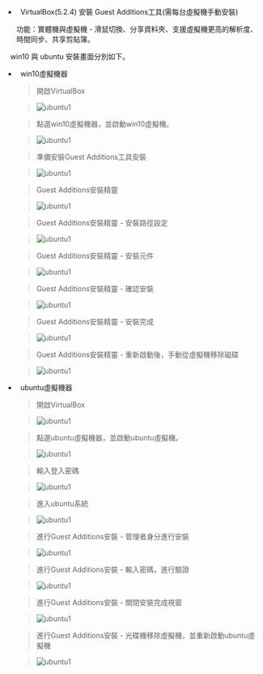 *   VirtualBox(5.2.4) 安裝 Guest Additions工具(需每台虛擬機手動安裝)
    
    功能：實體機與虛擬機 - 滑鼠切換、分享資料夾、支援虛擬機更高的解析度、時間同步、共享剪貼簿。
    
    win10 與 ubuntu 安裝畫面分別如下。
    
*   win10虛擬機器
    
    > 開啟VirtualBox
    
    > ![ubuntu1](../master/images/vb-.png)
    
    > 點選win10虛擬機器，並啟動win10虛擬機。
    
    > ![ubuntu1](../master/images/vb-gacd-1-1.png)
    
    > 準備安裝Guest Additions工具安裝
    
    > ![ubuntu1](../master/images/vb-gacd-1-2.png)

    > Guest Additions安裝精靈
    
    > ![ubuntu1](../master/images/vb-gacd-2.png)

    > Guest Additions安裝精靈 - 安裝路徑設定
    
    > ![ubuntu1](../master/images/vb-gacd-3.png)
    
    > Guest Additions安裝精靈 - 安裝元件
    
    > ![ubuntu1](../master/images/vb-gacd-4.png)
        
    > Guest Additions安裝精靈 - 確認安裝
    
    > ![ubuntu1](../master/images/vb-gacd-5.png)
        
    > Guest Additions安裝精靈 - 安裝完成
    
    > ![ubuntu1](../master/images/vb-gacd-6.png)
        
    > Guest Additions安裝精靈 - 重新啟動後，手動從虛擬機移除磁碟 
    
    > ![ubuntu1](../master/images/vb-gacd-7.png)
    
*   ubuntu虛擬機器
    
    > 開啟VirtualBox
    
    > ![ubuntu1](../master/images/vb-.png)
    
    > 點選ubuntu虛擬機器，並啟動ubuntu虛擬機。
    
    > ![ubuntu1](../master/images/vb-ubuntu-6.png)
    
    > 輸入登入密碼
    
    > ![ubuntu1](../master/images/vb-ubuntu-17.png)
    
    > 進入ubuntu系統
    
    > ![ubuntu1](../master/images/vb-ubuntu-18.png)
    
    > 進行Guest Additions安裝 - 管理者身分進行安裝
    
    > ![ubuntu1](../master/images/vb-gacd-u1.png)
    
    > 進行Guest Additions安裝 - 輸入密碼，進行驗證
    
    > ![ubuntu1](../master/images/vb-gacd-u2.png)
    
    > 進行Guest Additions安裝 - 關閉安裝完成視窗
    
    > ![ubuntu1](../master/images/vb-gacd-u3.png)
    
    > 進行Guest Additions安裝 - 光碟機移除虛擬機，並重新啟動ubuntu虛擬機
    
    > ![ubuntu1](../master/images/vb-gacd-u4.png)
